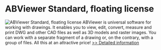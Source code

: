# ABViewer Standard, floating license
![ABViewer Standard, floating license](https://mycommerce.akamaized.net/api/pimages/P300063620/BIG/300063620.JPG)
ABViewer is universal software for working with drawings. It enables you to view, edit, convert, measure and print DWG and other CAD files as well as 3D models and raster images. You can work with a separate fragment of a drawing or, on the contrary, with a group of files. All this at an attractive price!
[>> Detailed information](https://secure.shareit.com/shareit/product.html?productid=300063620&affiliateid=200057808)